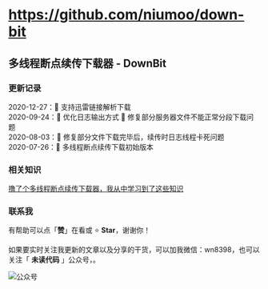 # https://github.com/niumoo/down-bit

## 多线程断点续传下载器 - DownBit

### 更新记录
2020-12-27：:art: 支持迅雷链接解析下载  
2020-09-24：:art: 优化日志输出方式 :bug: 修复部分服务器文件不能正常分段下载问题  
2020-08-03：:bug: 修复部分文件下载完毕后，续传时日志线程卡死问题  
2020-07-26：:tada: 多线程断点续传下载初始版本

### 相关知识
[撸了个多线程断点续传下载器，我从中学习到了这些知识](https://mp.weixin.qq.com/s/bI5xYq3jUtp-sviKlzHtNg)
### 联系我

有帮助可以点「**赞**」在看或 :star: **Star**，谢谢你！

如果要实时关注我更新的文章以及分享的干货，可以加我微信：wn8398，也可以关注「 **未读代码** 」公众号，。

![公众号](https://cdn.jsdelivr.net/gh/niumoo/cdn-assets/webinfo/weixin-public.jpg)

